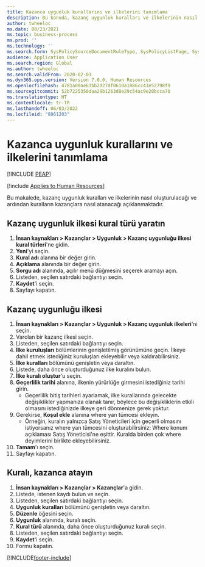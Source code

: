 ```yaml
---
title: Kazanca uygunluk kurallarını ve ilkelerini tanımlama
description: Bu konuda, kazanç uygunluk kuralları ve ilkelerinin nasıl oluşturulacağı ve ardından kuralların Kazançlara nasıl atanacağı açıklanmaktadır.
author: twheeloc
ms.date: 08/23/2021
ms.topic: business-process
ms.prod: ''
ms.technology: ''
ms.search.form: SysPolicySourceDocumentRuleType, SysPolicyListPage, SysPolicy, HcmBenefitEligibilityPolicy, HcmBenefit, BenefitWorkspace, HcmBenefitSummaryPart
audience: Application User
ms.search.region: Global
ms.author: twheeloc
ms.search.validFrom: 2020-02-03
ms.dyn365.ops.version: Version 7.0.0, Human Resources
ms.openlocfilehash: 4781a00ae63bb2d27df0610a1886cc43e52798f9
ms.sourcegitcommit: 52b7225350daa29b1263d8e29c54ac9e20bcca70
ms.translationtype: HT
ms.contentlocale: tr-TR
ms.lasthandoff: 06/03/2022
ms.locfileid: "8861203"
---
```

# <a name="define-benefit-eligibility-rules-and-policies"></a>Kazanca uygunluk kurallarını ve ilkelerini tanımlama


[!INCLUDE [PEAP](../includes/peap-1.md)]

[!include [Applies to Human Resources](../includes/applies-to-hr.md)]

Bu makalede, kazanç uygunluk kuralları ve ilkelerinin nasıl oluşturulacağı ve ardından kuralların kazançlara nasıl atanacağı açıklanmaktadır.  

## <a name="create-benefit-eligibility-policy-rule-type"></a>Kazanç uygunluk ilkesi kural türü yaratın

1. **İnsan kaynakları > Kazançlar > Uygunluk > Kazanç uygunluğu ilkesi kural türleri**'ne gidin.
2. **Yeni**'yi seçin.
3. **Kural adı** alanına bir değer girin.
4. **Açıklama** alanında bir değer girin.
5. **Sorgu adı** alanında, açılır menü düğmesini seçerek aramayı açın.
6. Listeden, seçilen satırdaki bağlantıyı seçin.
7. **Kaydet**'i seçin.
8. Sayfayı kapatın.

## <a name="benefit-eligibility-policy"></a>Kazanç uygunluğu ilkesi

1. **İnsan kaynakları > Kazançlar > Uygunluk > Kazanç uygunluk ilkeleri**'ni seçin.
2. Varolan bir kazanç ilkesi seçin.
3. Listeden, seçilen satırdaki bağlantıyı seçin.
4. **İlke kuruluşları** bölümlerinin genişletilmiş görünümüne geçin. İlkeye dahil etmek istediğiniz kuruluşları ekleyebilir veya kaldırabilirsiniz.
5. **İlke kuralları** bölümünü genişletin veya daraltın.
6. Listede, daha önce oluşturduğunuz ilke kuralını bulun.
7. **İlke kuralı oluştur**'u seçin.
8. **Geçerlilik tarihi** alanına, ilkenin yürürlüğe girmesini istediğiniz tarihi girin.
    * Geçerlilik bitiş tarihleri ayarlamak, ilke kurallarında gelecekte değişiklikler yapmanıza olanak tanır, böylece bu değişikliklerin etkili olmasını istediğinizde ilkeye geri dönmenize gerek yoktur.  
9. Gerekirse, **Koşul ekle** alanına where yan tümcesi ekleyin.
    * Örneğin, kuralın yalnızca Satış Yöneticileri için geçerli olmasını istiyorsanız where yan tümcesini oluşturabilirsiniz: Where konum açıklaması Satış Yöneticisi'ne eşittir. Kuralda birden çok where deyimlerini birlikte ekleyebilirsiniz.  
10. **Tamam**'ı seçin.
11. Sayfayı kapatın.

## <a name="assign-rule-to-benefit"></a>Kuralı, kazanca atayın

1. **İnsan kaynakları > Kazançlar > Kazançlar**'a gidin.
2. Listede, istenen kaydı bulun ve seçin.
3. Listeden, seçilen satırdaki bağlantıyı seçin.
4. **Uygunluk kuralları** bölümünü genişletin veya daraltın.
5. **Düzenle** öğesini seçin.
6. **Uygunluk** alanında, kuralı seçin.
7. **Kural türü** alanında, daha önce oluşturduğunuz kuralı seçin.
9. Listeden, seçilen satırdaki bağlantıyı seçin.
10. **Kaydet**'i seçin.
11. Formu kapatın.



[!INCLUDE[footer-include](../includes/footer-banner.md)]
